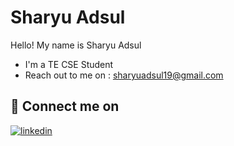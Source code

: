 
# Sharyu Adsul

Hello! My name is Sharyu Adsul 

* I'm a TE CSE Student
* Reach out to me on : sharyuadsul19@gmail.com



## 🔗 Connect me on
[![linkedin](https://img.shields.io/badge/linkedin-0A66C2?style=for-the-badge&logo=linkedin&logoColor=white)](https://www.linkedin.com/in/sharyu-adsul-7716a8232/)


